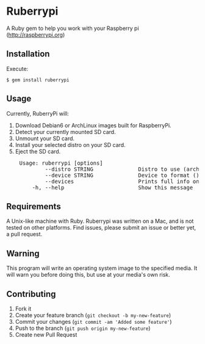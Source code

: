# Ruberrypi

A Ruby gem to help you work with your Raspberry pi (http://raspberrypi.org)

## Installation

Execute:

    $ gem install ruberrypi

## Usage

Currently, RuberryPi will:

1. Download Debian6 or ArchLinux images built for RaspberryPi.
2. Detect your currently mounted SD card.
3. Unmount your SD card.
4. Install your selected distro on your SD card.
5. Eject the SD card.

<pre>
    Usage: ruberrypi [options]
            --distro STRING              Distro to use (arch, debian)
            --device STRING              Device to format ()
            --devices                    Prints full info on suggested devices
        -h, --help                       Show this message
</pre>

## Requirements

A Unix-like machine with Ruby. Ruberrypi was written on a Mac, and is not tested
on other platforms. Find issues, please submit an issue or better yet, a pull
request.

## Warning

This program will write an operating system image to the specified media. It
will warn you before doing this, but use at your media's own risk.

## Contributing

1. Fork it
2. Create your feature branch (`git checkout -b my-new-feature`)
3. Commit your changes (`git commit -am 'Added some feature'`)
4. Push to the branch (`git push origin my-new-feature`)
5. Create new Pull Request
